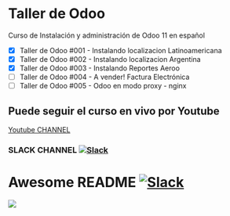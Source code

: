 # Taller de Odoo
Curso de Instalación y administración de Odoo 11 en español

- [x]  Taller de Odoo #001 - Instalando localizacion Latinoamericana
- [x]  Taller de Odoo #002 - Instalando localizacion Argentina
- [x]  Taller de Odoo #003 - Instalando Reportes Aeroo
- [ ]  Taller de Odoo #004 - A vender! Factura Electrónica
- [ ]  Taller de Odoo #005 - Odoo en modo proxy - nginx

## Puede seguir el curso en vivo por Youtube 
[Youtube CHANNEL](https://www.youtube.com/user/martinjavierllanos)

### SLACK CHANNEL [![Slack](https://cdn.brandfolder.io/5H442O3W/as/6c5cx0st/Slack%20RGB.png?height=32)](https://taller-de-odoo.slack.com)


# Awesome README [![Slack](https://cdn.brandfolder.io/5H442O3W/as/6c5cx0st/Slack%20RGB.png?height=32)](https://github.com/sindresorhus/awesome)




![](https://odoocdn.com/openerp_website/static/src/img/assets/png/odoo_community_member_rgb.png)

